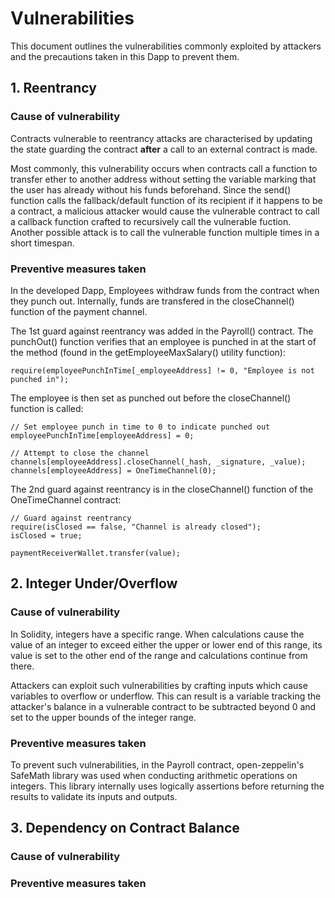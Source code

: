 # Vulnerabilities

This document outlines the vulnerabilities commonly exploited by attackers and the precautions taken in this Dapp to prevent them.

## 1. Reentrancy
### Cause of vulnerability

Contracts vulnerable to reentrancy attacks are characterised by updating the state guarding the contract __after__ a call to an external contract is made. 

Most commonly, this vulnerability occurs when contracts call a function to transfer ether to another address without setting the variable marking that the user has already without his funds beforehand. Since the send() function calls the fallback/default function of its recipient if it happens to be a contract, a malicious attacker would cause the vulnerable contract to call a callback function crafted to recursively call the vulnerable fuction. Another possible attack is to call the vulnerable function multiple times in a short timespan.

### Preventive measures taken

In the developed Dapp, Employees withdraw funds from the contract when they punch out. Internally, funds are transfered in the closeChannel() function of the payment channel.

The 1st guard against reentrancy was added in the Payroll() contract. The punchOut() function verifies that an employee is punched in at the start of the method (found in the getEmployeeMaxSalary() utility function):
```
require(employeePunchInTime[_employeeAddress] != 0, "Employee is not punched in");
```
The employee is then set as punched out before the closeChannel() function is called:
```
// Set employee punch in time to 0 to indicate punched out
employeePunchInTime[employeeAddress] = 0;

// Attempt to close the channel 
channels[employeeAddress].closeChannel(_hash, _signature, _value);
channels[employeeAddress] = OneTimeChannel(0);
```

The 2nd guard against reentrancy is in the closeChannel() function of the OneTimeChannel contract:
```
// Guard against reentrancy
require(isClosed == false, "Channel is already closed");
isClosed = true;

paymentReceiverWallet.transfer(value);
```

## 2. Integer Under/Overflow 
### Cause of vulnerability

In Solidity, integers have a specific range. When calculations cause the value of an integer to  exceed either the upper or lower end of this range, its value is set to the other end of the range and calculations continue from there.

Attackers can exploit such vulnerabilities by crafting inputs which cause variables to overflow or underflow. This can result is a variable tracking the attacker's balance in a vulnerable contract to be subtracted beyond 0 and set to the upper bounds of the integer range.

### Preventive measures taken

To prevent such vulnerabilities, in the Payroll contract, open-zeppelin's SafeMath library was used when conducting arithmetic operations on integers. This library internally uses logically assertions before returning the results to validate its inputs and outputs.

## 3. Dependency on Contract Balance

### Cause of vulnerability
### Preventive measures taken

## 

